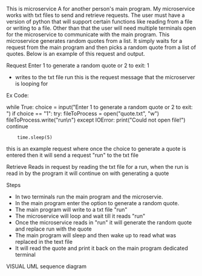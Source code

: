 This is microservice A for another person's main program. My microservice works with txt files to send and retrieve requests. The user must have a version of python that will support certain functions like 
reading from a file or writing to a file. Other than that the user will need multiple terminals open for the microservice to communicate with the main program. This microservice generates random quotes from a list.
It simply waits for a request from the main program and then picks a random quote from a list of quotes. Below is an example of this request and output.


Request
Enter 1 to generate a random quote or 2 to exit: 1
- writes to the txt file run this is the request message that the microserver is looping for

Ex Code:

while True:
    choice = input("Enter 1 to generate a random quote or 2 to exit: ")
    if choice == "1":
        try:
            fileToProcess = open("quote.txt", "w") 
            fileToProcess.write("run\n")
        except IOError:
            print("Could not open file!")
            continue

        time.sleep(5)

  this is an example request where once the choice to generate a quote is entered then it will send a request "run" to the txt file



Retrieve
Reads in request by reading the txt file for a run, when the run is read in by the program it will continue on with generating a quote

Steps 
- In two terminals run the main program and the microservie.
- In the main program enter the option to generate a random quote.
- The main program will write to a txt file "run"
- The microservice will loop and wait till it reads "run"
- Once the microservice reads in "run" it will generate the random quote and replace run with the quote
- The main program will sleep and then wake up to read what was replaced in the text file
- It will read the quote and print it back on the main program dedicated terminal


VISUAL UML sequence diagram



